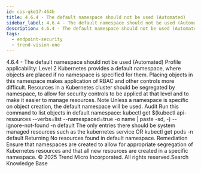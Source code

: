```yaml
---
id: cis-gke17-464b
title: 4.6.4 - The default namespace should not be used (Automated)
sidebar_label: 4.6.4 - The default namespace should not be used (Automated)
description: 4.6.4 - The default namespace should not be used (Automated)
tags:
  - endpoint-security
  - trend-vision-one
---
```


 4.6.4 - The default namespace should not be used (Automated) Profile applicability: Level 2 Kubernetes provides a default namespace, where objects are placed if no namespace is specified for them. Placing objects in this namespace makes application of RBAC and other controls more difficult. Resources in a Kubernetes cluster should be segregated by namespace, to allow for security controls to be applied at that level and to make it easier to manage resources. Note Unless a namespace is specific on object creation, the default namespace will be used. Audit Run this command to list objects in default namespace: kubectl get $(kubectl api-resources --verbs=list --namespaced=true -o name | paste -sd, -) --ignore-not-found -n default The only entries there should be system managed resources such as the kubernetes service OR kubectl get pods -n default Returning No resources found in default namespace. Remediation Ensure that namespaces are created to allow for appropriate segregation of Kubernetes resources and that all new resources are created in a specific namespace. © 2025 Trend Micro Incorporated. All rights reserved.Search Knowledge Base